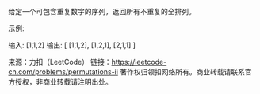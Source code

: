 给定一个可包含重复数字的序列，返回所有不重复的全排列。

示例:

输入: [1,1,2]
输出:
[
[1,1,2],
[1,2,1],
[2,1,1]
]

来源：力扣（LeetCode）
链接：https://leetcode-cn.com/problems/permutations-ii
著作权归领扣网络所有。商业转载请联系官方授权，非商业转载请注明出处。
